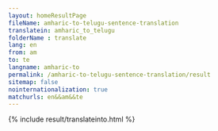 ```yaml
---
layout: homeResultPage
fileName: amharic-to-telugu-sentence-translation
translatein: amharic_to_telugu
folderName : translate
lang: en
from: am
to: te
langname: amharic-to
permalink: /amharic-to-telugu-sentence-translation/result
sitemap: false
nointernationalization: true
matchurls: en&&am&&te
---
```

{% include result/translateinto.html %}

<script src="/js/result/translation.js" data-foldername="{{page.folderName}}" data-lang="{{page.lang}}"></script>
